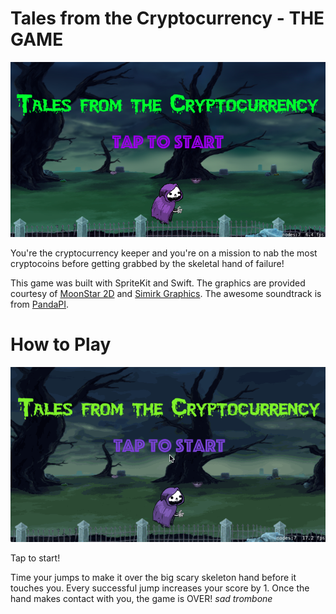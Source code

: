 # Tales from the Cryptocurrency - THE GAME

![crypto game view](https://github.com/rwilhel/cryptogame/blob/master/cryptogame.png "Tales from the Cryptocurrency View")

You're the cryptocurrency keeper and you're on a mission to nab the most cryptocoins before getting grabbed by the skeletal hand of failure!

This game was built with SpriteKit and Swift. The graphics are provided courtesy of [MoonStar 2D](https://moonstar2d.itch.io/) and [Simirk Graphics](https://gameartpartners.com/vendor/simirk/). The awesome soundtrack is from [PandaPI](https://pandapi.bandcamp.com). 

# How to Play

![crypto game gif](https://github.com/rwilhel/cryptogame/blob/master/cryptogame.gif "Tales from the Cryptocurrency Gameplay")

Tap to start!

Time your jumps to make it over the big scary skeleton hand before it touches you. Every successful jump increases your score by 1.
Once the hand makes contact with you, the game is OVER! *sad trombone*

